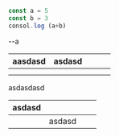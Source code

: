
 ```js
 const a = 5 
 const b = 3
 consol.log (a+b)
```

--a

| aasdasd | asdasd |     |     |     |
| ------- | ------ | --- | --- | --- |
|         |        |     |     |     |
|         |        |     |     |     |
asdasdasd



| asdasd |        |     |     |
| ------ | ------ | --- | --- |
|        | asdasd |     |     |
